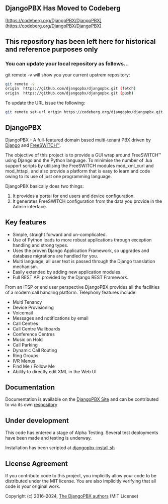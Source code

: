 DjangoPBX Has Moved to Codeberg
--------------------------------------
[https://codeberg.org/DjangoPBX/DjangoPBX](https://codeberg.org/DjangoPBX/DjangoPBX)

## This repository has been left here for historical and reference purposes only

### You can update your local repository as follows...

git remote -v will show you your current upstrem repository:
```sh
git remote -v
origin	https://github.com/djangopbx/djangopbx.git (fetch)
origin	https://github.com/djangopbx/djangopbx.git (push)
```

To update the URL issue the following:

```sh
git remote set-url origin https://codeberg.org/djangopbx/djangopbx.git
```

DjangoPBX
--------------------------------------
DjangoPBX - A full-featured domain based multi-tenant PBX driven by [Django](https://www.djangoproject.com/) and [FreeSWITCH™](https://freeswitch.com).

The objective of this project is to provide a GUI wrap around FreeSWITCH™ using Django and the
Python language. To minimise the number of .lua support scripts by utilising the FreeSWITCH modules
mod_xml_curl and mod_httapi, and also provide a platform that is easy to learn and code owing to
its use of just one programming language.

DjangoPBX basically does two things:  
1. It provides a portal for end users and device configuration.
2. It generates FreeSWITCH configuration from the data you provide in the Admin interface.

## Key features
* Simple, straight forward and un-complicated.
* Use of Python leads to more robust applications through exception handling and strong types.
* Uses the proven Django Application Framework, so upgrades and database migrations are handled for you.
* Multi language, all user text is passed through the Django translation mechanism.
* Easily extended by adding new application modules.
* Full REST API provided by the Django REST Framework.

From an ITSP or end user perspective DjangoPBX provides all the facilities of a modern call handling platform.
Telephony features include:

- Multi Tenancy
- Device Provisioning
- Voicemail
- Messages and notifications by email
- Call Centres
- Call Centre Wallboards
- Conference Centres
- Music on Hold
- Call Parking
- Dynamic Call Routing
- Ring Groups
- IVR Menus
- Find Me / Follow Me
- Ability to directly edit XML in the Web UI

## Documentation

Documentation is available on the [DjangoPBX Site](https://www.djangopbx.com/static/documentation/) and can be contributed to via its own [respository](https://github.com/djangopbx/djangopbx-docs)

## Under development
This code has entered a stage of Alpha Testing.
Several test deployments have been made and testing is underway.

Installation has been scripted at [djangopbx-install.sh](https://codeberg.org/DjangoPBX/djangopbx-install.sh)

## License Agreement

If you contribute code to this project, you implicitly allow your code to be distributed under the MIT license. You are also implicitly verifying that all code is your original work.

Copyright (c) 2016-2024, [The DjangoPBX authors](https://github.com/djangopbx/djangopbx/graphs/contributors) (MIT License)<br>
